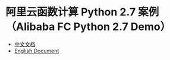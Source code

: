 # 阿里云函数计算 Python 2.7 案例（Alibaba FC Python 2.7 Demo）

- [中文文档](./readme_zh.md)
- [English Document](./readme_en.md)
